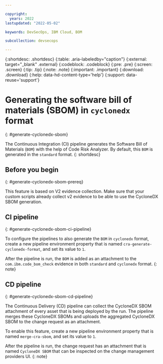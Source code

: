 ```yaml
---

copyright:
  years: 2022
lastupdated: "2022-05-02"

keywords: DevSecOps, IBM Cloud, BOM

subcollection: devsecops

---
```


{:shortdesc: .shortdesc}
{:table: .aria-labeledby="caption"}
{:external: target="_blank" .external}
{:codeblock: .codeblock}
{:pre: .pre}
{:screen: .screen}
{:tip: .tip}
{:note: .note}
{:important: .important}
{:download: .download}
{:help: data-hd-content-type='help'}
{:support: data-reuse='support'}

# Generating the software bill of materials (SBOM) in `cyclonedx` format
{: #generate-cyclonedx-sbom}

The Continuous Integration (CI) pipeline generates the Software Bill of Materials (`BOM`) with the help of Code Risk Analyzer. By default, this `BOM` is generated in the `standard` format.
{: shortdesc}

## Before you begin
{: #generate-cyclonedx-sbom-prereq}

This feature is based on V2 evidence collection. Make sure that your custom scripts already collect v2 evidence to be able to use the CycloneDX SBOM generation.

## CI pipeline
{: #generate-cyclonedx-sbom-ci-pipeline}

To configure the pipelines to also generate the `BOM` in `cyclonedx` format, create a new pipeline environment property that is named `cra-generate-cyclonedx-format`, and set its value to `1`.

After the pipeline is run, the `BOM` is added as an attachment to the `com.ibm.code_bom_check` evidence in both `standard` and `cyclonedx` format.
{: note}

## CD pipeline
{: #generate-cyclonedx-sbom-cd-pipeline}

The Continuous Delivery (CD) pipeline can collect the CycloneDX SBOM attachment of every asset that is being deployed by the run. The pipeline merges these CycloneDX SBOMs and uploads the aggregated CycloneDX SBOM to the change request as an attachment.

To enable this feature, create a new pipeline environment property that is named `merge-cra-sbom`, and set its value to `1`.

After the pipeline is run, the change request has an attachment that is named `CycloneDX SBOM` that can be inspected on the change management providers UI.
{: note}
